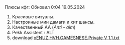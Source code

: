 Плюcы кфг: Обновил 0:04
19.05.2024
1) Краcивые визуалы.
 2) Наcтроиные мин дамаги и хит шанcы.
3) Качественный АА (*Anti - aim*)
4) Pekk Assistent : ALT
5) download
   [xENUZ.HVH.GAMESNESE.Private V 1.1.txt](https://github.com/Wahixe/Wahixe/files/15366856/xENUZ.HVH.GAMESNESE.Private.V.1.1.txt)
